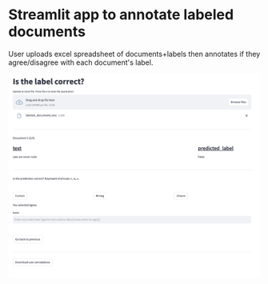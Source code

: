# Streamlit app to annotate labeled documents

User uploads excel spreadsheet of documents+labels then annotates if they agree/disagree with each document's label.



![Example screenshot](docs/screenshot.png)
